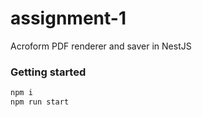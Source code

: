 # assignment-1
Acroform PDF renderer and saver in NestJS

### Getting started
```bash
npm i
npm run start
```
